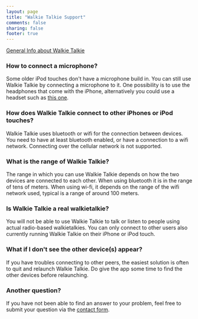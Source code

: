 ```yaml
---
layout: page
title: "Walkie Talkie Support"
comments: false
sharing: false
footer: true
---
```


<a class="button" href="/products/walkietalkie/">General Info about Walkie Talkie</a>

### How to connect a microphone?
Some older iPod touches don't have a microphone build in. You can still use Walkie Talkie by connecting a microphone to it. One possibility is to use the headphones that come with the iPhone, alternatively you could use a headset such as [this one](http://www.SeaDogBoatingSolutions.com/Avail_Prod_dir/Sea_Dog_Headset.html).

### How does Walkie Talkie connect to other iPhones or iPod touches?
Walkie Talkie uses bluetooth or wifi for the connection between devices. You need to have at least bluetooth enabled, or have a connection to a wifi network. Connecting over the cellular network is not supported.

### What is the range of Walkie Talkie?
The range in which you can use Walkie Talkie depends on how the two devices are connected to each other. When using bluetooth it is in the range of tens of meters. When using wi-fi, it depends on the range of the wifi network used, typical is a range of around 100 meters.

### Is Walkie Talkie a real walkietalkie?
You will not be able to use Walkie Talkie to talk or listen to people using actual radio-based walkietalkies. You can only connect to other users also currently running Walkie Talkie on their iPhone or iPod touch.

### What if I don't see the other device(s) appear?
If you have troubles connecting to other peers, the easiest solution is often to quit and relaunch Walkie Talkie. Do give the app some time to find the other devices before relaunching.

### Another question?
If you have not been able to find an answer to your problem, feel free to submit your question via the [contact form](/contact/).